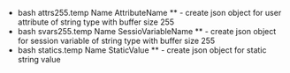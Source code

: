 * bash attrs255.temp Name AttributeName
** - create json object for user attribute of string type with  buffer size 255
* bash svars255.temp Name SessioVariableName
** - create json object for session variable of string type with buffer size 255
* bash statics.temp Name StaticValue
** - create json object for static string value
